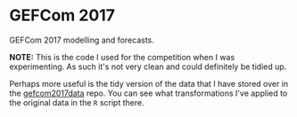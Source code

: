 # GEFCom 2017

GEFCom 2017 modelling and forecasts.

__NOTE:__ This is the code I used for the competition when I was experimenting. As such it's not very clean and could definitely be tidied up.

Perhaps more useful is the tidy version of the data that I have stored over in the [gefcom2017data](https://github.com/camroach87/gefcom2017data) repo. You can see what transformations I've applied to the original data in the `R` script there.
